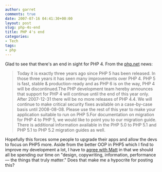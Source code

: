 ```yaml
---
author: garret
comments: true
date: 2007-07-16 04:41:30+00:00
layout: post
slug: php-4s-end
title: PHP 4's end
categories:
- Tech
tags:
- php
---
```


Glad to see that there's an end in sight for PHP 4. From the [php.net](http://php.net) news:

> Today it is exactly three years ago since PHP 5 has been released. In those three years it has seen many improvements over PHP 4. PHP 5 is fast, stable & production-ready and as PHP 6 is on the way, PHP 4 will be discontinued.The PHP development team hereby announces that support for PHP 4 will continue until the end of this year only. After 2007-12-31 there will be no more releases of PHP 4.4. We will continue to make critical security fixes available on a case-by-case basis until 2008-08-08. Please use the rest of this year to make your application suitable to run on PHP 5.For documentation on migration for PHP 4 to PHP 5, we would like to point you to our migration guide. There is additional information available in the PHP 5.0 to PHP 5.1 and PHP 5.1 to PHP 5.2 migration guides as well.

Hopefully this forces some people to upgrade their apps and allow the devs to focus on PHP5 more. Aside from the better OOP in PHP5 which I find to improve my development a lot, I have to [agree with Matt](http://photomatt.net/2007/07/13/on-php/) in that we should all be spending our time on "design, copywriting, information, performance — the things that truly matter." Does that make me a hypocrite for posting this?
